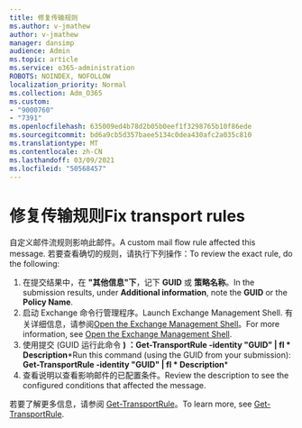 ```yaml
---
title: 修复传输规则
ms.author: v-jmathew
author: v-jmathew
manager: dansimp
audience: Admin
ms.topic: article
ms.service: o365-administration
ROBOTS: NOINDEX, NOFOLLOW
localization_priority: Normal
ms.collection: Adm_O365
ms.custom:
- "9000760"
- "7391"
ms.openlocfilehash: 635009ed4b78d2b05b0eef1f3298765b10f86ede
ms.sourcegitcommit: bd6a9cb5d357baee5134c0dea430afc2a035c810
ms.translationtype: MT
ms.contentlocale: zh-CN
ms.lasthandoff: 03/09/2021
ms.locfileid: "50568457"
---
```

# <a name="fix-transport-rules"></a><span data-ttu-id="c8765-102">修复传输规则</span><span class="sxs-lookup"><span data-stu-id="c8765-102">Fix transport rules</span></span>

<span data-ttu-id="c8765-103">自定义邮件流规则影响此邮件。</span><span class="sxs-lookup"><span data-stu-id="c8765-103">A custom mail flow rule affected this message.</span></span> <span data-ttu-id="c8765-104">若要查看确切的规则，请执行下列操作：</span><span class="sxs-lookup"><span data-stu-id="c8765-104">To review the exact rule, do the following:</span></span>

1. <span data-ttu-id="c8765-105">在提交结果中，在 **"其他信息"下**，记下 **GUID** 或 **策略名称**。</span><span class="sxs-lookup"><span data-stu-id="c8765-105">In the submission results, under **Additional information**, note the **GUID** or the **Policy Name**.</span></span>
2. <span data-ttu-id="c8765-106">启动 Exchange 命令行管理程序。</span><span class="sxs-lookup"><span data-stu-id="c8765-106">Launch Exchange Management Shell.</span></span> <span data-ttu-id="c8765-107">有关详细信息，请参阅[Open the Exchange Management Shell](https://go.microsoft.com/fwlink/?linkid=2101432)。</span><span class="sxs-lookup"><span data-stu-id="c8765-107">For more information, see [Open the Exchange Management Shell](https://go.microsoft.com/fwlink/?linkid=2101432).</span></span>
3. <span data-ttu-id="c8765-108">使用提交 (GUID 运行此命令  **) ：Get-TransportRule -identity "GUID" | fl \* Description**\*</span><span class="sxs-lookup"><span data-stu-id="c8765-108">Run this command (using the GUID from your submission):  **Get-TransportRule -identity "GUID" | fl \* Description**\*</span></span>
4. <span data-ttu-id="c8765-109">查看说明以查看影响邮件的已配置条件。</span><span class="sxs-lookup"><span data-stu-id="c8765-109">Review the description to see the configured conditions that affected the message.</span></span>

<span data-ttu-id="c8765-110">若要了解更多信息，请参阅 [Get-TransportRule](https://go.microsoft.com/fwlink/?linkid=2101523)。</span><span class="sxs-lookup"><span data-stu-id="c8765-110">To learn more, see [Get-TransportRule](https://go.microsoft.com/fwlink/?linkid=2101523).</span></span>
